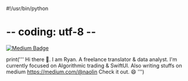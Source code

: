 #!/usr/bin/python
# -- coding: utf-8 --

[![Medium Badge](http://img.shields.io/badge/-Medium-12100E?style=flat&logo=medium&link=naolin.medium.com)](https://naolin.medium.com)


print('''
Hi there 👋. I am Ryan. A freelance translator & data analyst.
I'm currently focused on Algorithmic trading & SwiftUI.
Also writing stuffs on medium
https://medium.com/@naolin Check it out. 😄
''')
